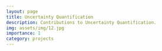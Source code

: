```yaml
---
layout: page
title: Uncertainty Quantification
description: Contributions to Uncertainty Quantification.
img: assets/img/12.jpg
importance: 1
category: projects
---
```


